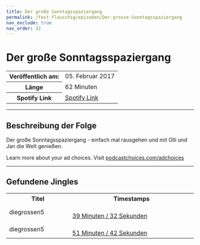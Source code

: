 ```yaml
---
title: Der große Sonntagsspaziergang
permalink: /fest-flauschig/episoden/Der-grosse-Sonntagsspaziergang
nav_exclude: true
nav_order: 32
---
```


# Der große Sonntagsspaziergang
<table class="resp-table dcf-table dcf-table-responsive dcf-table-bordered dcf-table-striped dcf-w-100%">
                    <tbody>
                        <tr>
                            <th scope="row">Veröffentlich am:</th>
                            <td data-label="Veröffentlich am:">05. Februar 2017</td>
                        </tr>
                        <tr>
                            <th scope="row">Länge </th>
                            <td data-label="Länge ">62 Minuten</td>
                        </tr><tr>
                                <th scope="row">Spotify Link</th>
                                <td data-label="Spotify Link"><a href="https://open.spotify.com/episode/0RXYcsEafooB4yn89eui2z">Spotify Link</a></td>
                            </tr></tbody>
                </table>

***

## Beschreibung der Folge

<div>
Der große Sonntagsspaziergang - einfach mal rausgehen und mit Olli und Jan die Welt genießen.<p> </p><p>Learn more about your ad choices. Visit <a href="https://podcastchoices.com/adchoices">podcastchoices.com/adchoices</a></p>  
</div>

***

## Gefundene Jingles

<table style="display: table;">
                                    <tr>
                                        <th class="tableColumnTitle">Titel</th>
                                        <th class="tableColumnTimestamps">Timestamps</th>
                                    </tr>
                                    <tr>
                                <td markdown="span"  class="tableColumnTitle">diegrossen5</td>
                                <td markdown="span" class="tableColumnTimestamps">
                                <br>
                                <a href="https://open.spotify.com/episode/0RXYcsEafooB4yn89eui2z?t=2372">
                                39 Minuten / 32 Sekunden</a>
                                </td></tr><tr>
                                <td markdown="span"  class="tableColumnTitle">diegrossen5</td>
                                <td markdown="span" class="tableColumnTimestamps">
                                <br>
                                <a href="https://open.spotify.com/episode/0RXYcsEafooB4yn89eui2z?t=3102">
                                51 Minuten / 42 Sekunden</a>
                                </td></tr></table>
